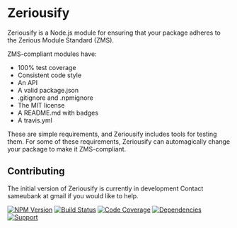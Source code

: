 # Zeriousify

Zeriousify is a Node.js module for ensuring that your package adheres to the Zerious
Module Standard (ZMS).

ZMS-compliant modules have:
 * 100% test coverage
 * Consistent code style
 * An API
 * A valid package.json
 * .gitignore and .npmignore
 * The MIT license
 * A README.md with badges
 * A travis.yml

These are simple requirements, and Zeriousify includes tools for testing them. For
some of these requirements, Zeriousify can automagically change your package to make
it ZMS-compliant.

## Contributing

The initial version of Zeriousify is currently in development
Contact sameubank at gmail if you would like to help.

[![NPM Version](https://badge.fury.io/js/zeriousify.png)](http://badge.fury.io/js/zeriousify)
[![Build Status](https://travis-ci.org/zerious/zeriousify.png?branch=master)](https://travis-ci.org/zerious/zeriousify)
[![Code Coverage](https://coveralls.io/repos/zerious/zeriousify/badge.png?branch=master)](https://coveralls.io/r/zerious/zeriousify)
[![Dependencies](https://david-dm.org/zerious/zeriousify.png?theme=shields.io)](https://david-dm.org/zerious/zeriousify)
[![Support](http://img.shields.io/gittip/zerious.png)](https://www.gittip.com/zerious/)